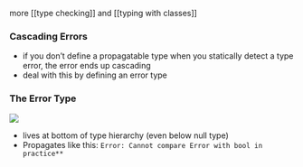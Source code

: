 more [[type checking]] and [[typing with classes]]
### Cascading Errors
- if you don’t define a propagatable type when you statically detect a type error, the error ends up cascading 
- deal with this by defining an error type
### The Error Type

![](https://lh7-us.googleusercontent.com/U5gUHdmBnsNTg4recXWbCXi24Q2Yk-XR24s1mMUOEzCbJZYJ33j29epAJqycCGyv2co7uxw-ANTdPnGdGIF4Mzf6DR5NaCqy8ycRYmBlRIZVt1VrOiRz5aM12h0qhnP1pzZXuJ7X6j81N7r5fNoY76k)

- lives at bottom of type hierarchy (even below null type)
- Propagates like this: `Error: Cannot compare Error with bool in practice**`